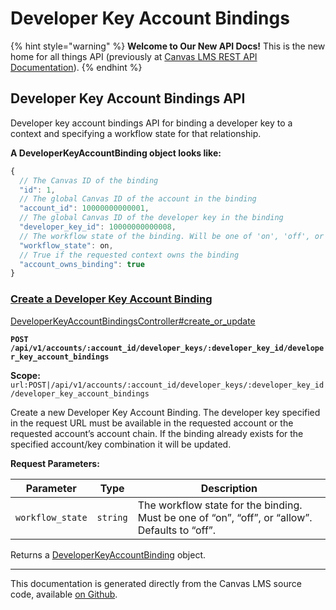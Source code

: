 # Developer Key Account Bindings

{% hint style="warning" %}
**Welcome to Our New API Docs!** This is the new home for all things API (previously at [Canvas LMS REST API Documentation](https://api.instructure.com)).
{% endhint %}

## Developer Key Account Bindings API

Developer key account bindings API for binding a developer key to a context and specifying a workflow state for that relationship.

**A DeveloperKeyAccountBinding object looks like:**

```js
{
  // The Canvas ID of the binding
  "id": 1,
  // The global Canvas ID of the account in the binding
  "account_id": 10000000000001,
  // The global Canvas ID of the developer key in the binding
  "developer_key_id": 10000000000008,
  // The workflow state of the binding. Will be one of 'on', 'off', or 'allow.'
  "workflow_state": on,
  // True if the requested context owns the binding
  "account_owns_binding": true
}
```

### [Create a Developer Key Account Binding](#method.developer_key_account_bindings.create_or_update) <a href="#method.developer_key_account_bindings.create_or_update" id="method.developer_key_account_bindings.create_or_update"></a>

[DeveloperKeyAccountBindingsController#create_or_update](https://github.com/instructure/canvas-lms/blob/master/app/controllers/developer_key_account_bindings_controller.rb)

**`POST /api/v1/accounts/:account_id/developer_keys/:developer_key_id/developer_key_account_bindings`**

**Scope:** `url:POST|/api/v1/accounts/:account_id/developer_keys/:developer_key_id/developer_key_account_bindings`

Create a new Developer Key Account Binding. The developer key specified in the request URL must be available in the requested account or the requested account’s account chain. If the binding already exists for the specified account/key combination it will be updated.

**Request Parameters:**

| Parameter        | Type     | Description                                                                                    |
| ---------------- | -------- | ---------------------------------------------------------------------------------------------- |
| `workflow_state` | `string` | The workflow state for the binding. Must be one of “on”, “off”, or “allow”. Defaults to “off”. |

Returns a [DeveloperKeyAccountBinding](#developerkeyaccountbinding) object.

---

This documentation is generated directly from the Canvas LMS source code, available [on Github](https://github.com/instructure/canvas-lms).
